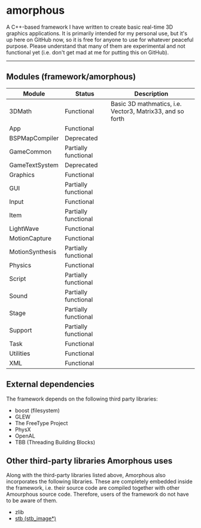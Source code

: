 amorphous
=========

A C++-based framework I have written to create basic real-time 3D graphics applications.
It is primarily intended for my personal use, but it's up here on GitHub now, so it is free for anyone to use for whatever peaceful purpose.
Please understand that many of them are experimental and not functional yet (i.e. don't get mad at me for putting this on GitHub).

----
## Modules (framework/amorphous)

|Module             |Status               |Description|
|-------------------|---------------------|---------------------|
|3DMath             |Functional           |Basic 3D mathmatics, i.e. Vector3, Matrix33, and so forth|
|App                |Functional           ||
|BSPMapCompiler     |Deprecated           ||
|GameCommon         |Partially functional ||
|GameTextSystem     |Deprecated           ||
|Graphics           |Functional           ||
|GUI                |Partially functional ||
|Input              |Functional           ||
|Item               |Partially functional ||
|LightWave          |Functional           ||
|MotionCapture      |Functional           ||
|MotionSynthesis    |Partially functional ||
|Physics            |Functional           ||
|Script             |Partially functional ||
|Sound              |Partially functional ||
|Stage              |Partially functional ||
|Support            |Partially functional ||
|Task               |Functional           ||
|Utilities          |Functional           ||
|XML                |Functional           ||
 

## External dependencies

The framework depends on the following third party libraries:
- boost (filesystem)
- GLEW
- The FreeType Project
- PhysX
- OpenAL
- TBB (Threading Building Blocks)



## Other third-party libraries Amorphous uses

Along with the third-party libraries listed above, Amorphous also incorporates the following libraries. These are completely embedded inside the framework, i.e. their source code are compiled together with other Amourphous source code. Therefore, users of the framework do not have to be aware of them.
- zlib
- [stb (stb_image*)](https://github.com/nothings/stb)
